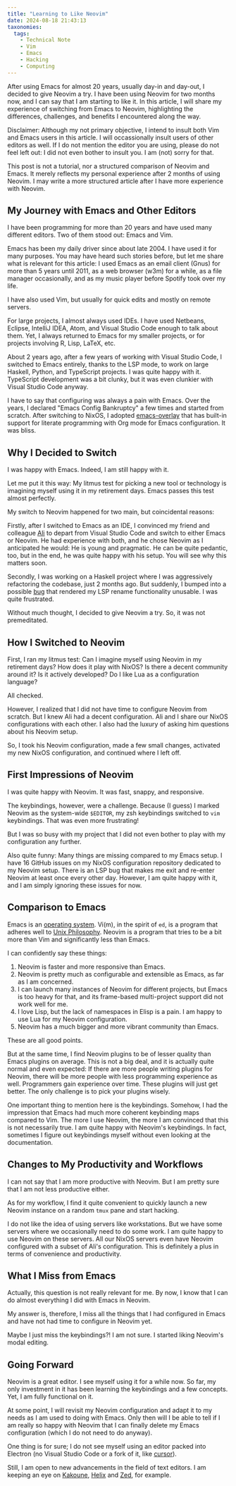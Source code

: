 ```yaml
---
title: "Learning to Like Neovim"
date: 2024-08-18 21:43:13
taxonomies:
  tags:
    - Technical Note
    - Vim
    - Emacs
    - Hacking
    - Computing
---
```


After using Emacs for almost 20 years, usually day-in and day-out, I decided to
give Neovim a try. I have been using Neovim for two months now, and I can say
that I am starting to like it. In this article, I will share my experience of
switching from Emacs to Neovim, highlighting the differences, challenges, and
benefits I encountered along the way.

<!-- more -->

Disclaimer: Although my not primary objective, I intend to insult both Vim and
Emacs users in this article. I will occassionally insult users of other editors
as well. If I do not mention the editor you are using, please do not feel left
out: I did not even bother to insult you. I am (not) sorry for that.

This post is not a tutorial, nor a structured comparison of Neovim and Emacs. It
merely reflects my personal experience after 2 months of using Neovim. I may
write a more structured article after I have more experience with Neovim.

## My Journey with Emacs and Other Editors

I have been programming for more than 20 years and have used many different
editors. Two of them stood out: Emacs and Vim.

Emacs has been my daily driver since about late 2004. I have used it for many
purposes. You may have heard such stories before, but let me share what is
relevant for this article: I used Emacs as an email client (Gnus) for more than
5 years until 2011, as a web browser (w3m) for a while, as a file manager
occasionally, and as my music player before Spotify took over my life.

I have also used Vim, but usually for quick edits and mostly on remote servers.

For large projects, I almost always used IDEs. I have used Netbeans, Eclipse,
IntelliJ IDEA, Atom, and Visual Studio Code enough to talk about them. Yet, I
always returned to Emacs for my smaller projects, or for projects involving R,
Lisp, LaTeX, etc.

About 2 years ago, after a few years of working with Visual Studio Code, I
switched to Emacs entirely, thanks to the LSP mode, to work on large Haskell,
Python, and TypeScript projects. I was quite happy with it. TypeScript
development was a bit clunky, but it was even clunkier with Visual Studio Code
anyway.

I have to say that configuring was always a pain with Emacs. Over the years, I
declared "Emacs Config Bankruptcy" a few times and started from scratch. After
switching to NixOS, I adopted [emacs-overlay] that has built-in support for
literate programming with Org mode for Emacs configuration. It was bliss.

## Why I Decided to Switch

I was happy with Emacs. Indeed, I am still happy with it.

Let me put it this way: My litmus test for picking a new tool or technology is
imagining myself using it in my retirement days. Emacs passes this test almost
perfectly.

My switch to Neovim happened for two main, but coincidental reasons:

Firstly, after I switched to Emacs as an IDE, I convinced my friend and
colleague [Ali] to depart from Visual Studio Code and switch to either Emacs or
Neovim. He had experience with both, and he chose Neovim as I anticipated he
would: He is young and pragmatic. He can be quite pedantic, too, but in the end,
he was quite happy with his setup. You will see why this matters soon.

Secondly, I was working on a Haskell project where I was aggressively
refactoring the codebase, just 2 months ago. But suddenly, I bumped into a
possible [bug] that rendered my LSP rename functionality unusable. I was quite
frustrated.

Without much thought, I decided to give Neovim a try. So, it was not
premeditated.

## How I Switched to Neovim

First, I ran my litmus test: Can I imagine myself using Neovim in my retirement
days? How does it play with NixOS? Is there a decent community around it? Is it
actively developed? Do I like Lua as a configuration language?

All checked.

However, I realized that I did not have time to configure Neovim from scratch.
But I knew Ali had a decent configuration. Ali and I share our NixOS
configurations with each other. I also had the luxury of asking him questions
about his Neovim setup.

So, I took his Neovim configuration, made a few small changes, activated my new
NixOS configuration, and continued where I left off.

## First Impressions of Neovim

I was quite happy with Neovim. It was fast, snappy, and responsive.

The keybindings, however, were a challenge. Because (I guess) I marked Neovim as
the system-wide `$EDITOR`, my zsh keybindings switched to `vim` keybindings.
That was even more frustrating!

But I was so busy with my project that I did not even bother to play with my
configuration any further.

Also quite funny: Many things are missing compared to my Emacs setup. I have 16
GitHub issues on my NixOS configuration repository dedicated to my Neovim setup.
There is an LSP bug that makes me exit and re-enter Neovim at least once every
other day. However, I am quite happy with it, and I am simply ignoring these
issues for now.

## Comparison to Emacs

Emacs is an [operating system]. Vi(m), in the spirit of `ed`, is a program that
adheres well to [Unix Philosophy]. Neovim is a program that tries to be a bit
more than Vim and significantly less than Emacs.

I can confidently say these things:

1. Neovim is faster and more responsive than Emacs.
2. Neovim is pretty much as configurable and extensible as Emacs, as far as I am
   concerned.
3. I can launch many instances of Neovim for different projects, but Emacs is
   too heavy for that, and its frame-based multi-project support did not work
   well for me.
4. I love Lisp, but the lack of namespaces in Elisp is a pain. I am happy to use
   Lua for my Neovim configuration.
5. Neovim has a much bigger and more vibrant community than Emacs.

These are all good points.

But at the same time, I find Neovim plugins to be of lesser quality than Emacs
plugins on average. This is not a big deal, and it is actually quite normal and
even expected: If there are more people writing plugins for Neovim, there will
be more people with less programming experience as well. Programmers gain
experience over time. These plugins will just get better. The only challenge is
to pick your plugins wisely.

One important thing to mention here is the keybindings. Somehow, I had the
impression that Emacs had much more coherent keybinding maps compared to Vim.
The more I use Neovim, the more I am convinced that this is not necessarily
true. I am quite happy with Neovim's keybindings. In fact, sometimes I figure
out keybindings myself without even looking at the documentation.

## Changes to My Productivity and Workflows

I can not say that I am more productive with Neovim. But I am pretty sure that I
am not less productive either.

As for my workflow, I find it quite convenient to quickly launch a new Neovim
instance on a random `tmux` pane and start hacking.

I do not like the idea of using servers like workstations. But we have some
servers where we occasionally need to do some work. I am quite happy to use
Neovim on these servers. All our NixOS servers even have Neovim configured with
a subset of Ali's configuration. This is definitely a plus in terms of
convenience and productivity.

## What I Miss from Emacs

Actually, this question is not really relevant for me. By now, I know that I can
do almost everything I did with Emacs in Neovim.

My answer is, therefore, I miss all the things that I had configured in Emacs
and have not had time to configure in Neovim yet.

Maybe I just miss the keybindings?! I am not sure. I started liking Neovim's
modal editing.

## Going Forward

Neovim is a great editor. I see myself using it for a while now. So far, my only
investment in it has been learning the keybindings and a few concepts. Yet, I am
fully functional on it.

At some point, I will revisit my Neovim configuration and adapt it to my needs
as I am used to doing with Emacs. Only then will I be able to tell if I am
really so happy with Neovim that I can finally delete my Emacs configuration
(which I do not need to do anyway).

One thing is for sure; I do not see myself using an editor packed into Electron
(no Visual Studio Code or a fork of it, like [cursor]).

Still, I am open to new advancements in the field of text editors. I am keeping
an eye on [Kakoune], [Helix] and [Zed], for example.

<!-- REFERENCES -->

[emacs-overlay]: https://github.com/nix-community/emacs-overlay
[bug]: https://github.com/emacs-lsp/lsp-mode/issues/4473#issuecomment-2164211783
[operating system]: https://wiki.c2.com/?EmacsAsOperatingSystem
[Unix Philosophy]: https://en.wikipedia.org/wiki/Unix_philosophy
[cursor]: https://www.cursor.com
[Ali]: https://yildiz.dev
[Kakoune]: https://kakoune.org
[Zed]: https://zed.dev
[Helix]: https://helix-editor.com
